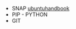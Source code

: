 - SNAP [ubuntuhandbook](https://ubuntuhandbook.org/index.php/2021/01/earch-install-remove-snap-apps-command-line/)
- PIP - PYTHON    
- GIT
